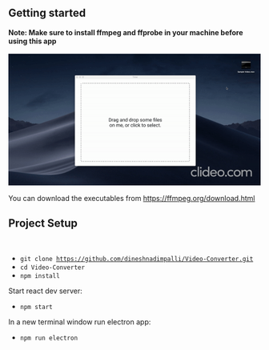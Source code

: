 ## Getting started
<b>Note: Make sure to install ffmpeg and ffprobe in your machine before using this app</b>
<br><br>
<img src='./demo.gif'/>

You can download the executables from https://ffmpeg.org/download.html

## Project Setup
<br>

- <code>git clone https://github.com/dineshnadimpalli/Video-Converter.git</code>
- <code>cd Video-Converter</code>
- <code>npm install</code>

Start react dev server:

- <code>npm start</code>

In a new terminal window run electron app:

- <code>npm run electron</code>

